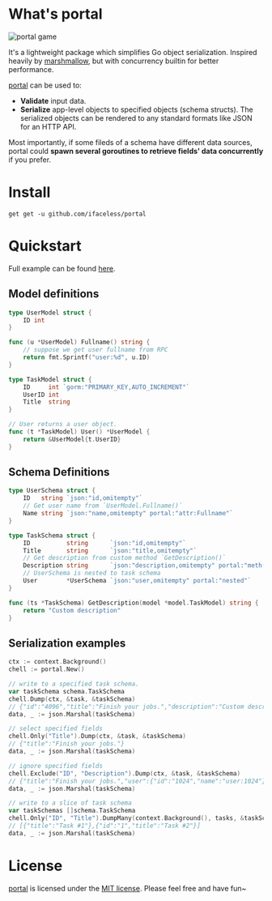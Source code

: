 # What's portal
![portal game](https://s2.ax1x.com/2019/09/28/u1TnEt.jpg)

It's a lightweight package which simplifies Go object serialization. Inspired heavily by [marshmallow](https://github.com/marshmallow-code/marshmallow), but with concurrency builtin for better performance.

[portal](https://github.com/iFaceless/portal/) can be used to:
- **Validate** input data.
- **Serialize** app-level objects to specified objects (schema structs). The serialized objects can be rendered to any standard formats like JSON for an HTTP API.

Most importantly, if some fileds of a schema have different data sources, portal could **spawn several goroutines to retrieve fields' data concurrently** if you prefer.

# Install

```
get get -u github.com/ifaceless/portal
```

# Quickstart

Full example can be found [here](./examples/todo).

## Model definitions

```go
type UserModel struct {
	ID int
}

func (u *UserModel) Fullname() string {
	// suppose we get user fullname from RPC
	return fmt.Sprintf("user:%d", u.ID)
}

type TaskModel struct {
	ID     int `gorm:"PRIMARY_KEY,AUTO_INCREMENT"`
	UserID int
	Title  string
}

// User returns a user object.
func (t *TaskModel) User() *UserModel {
	return &UserModel{t.UserID}
}
```

## Schema Definitions

```go
type UserSchema struct {
	ID   string `json:"id,omitempty"`
	// Get user name from `UserModel.Fullname()`
	Name string `json:"name,omitempty" portal:"attr:Fullname"`
}

type TaskSchema struct {
	ID          string      `json:"id,omitempty"`
	Title       string      `json:"title,omitempty"`
	// Get description from custom method `GetDescription()`
	Description string      `json:"description,omitempty" portal:"meth:GetDescription"`
	// UserSchema is nested to task schema
	User        *UserSchema `json:"user,omitempty" portal:"nested"`
}

func (ts *TaskSchema) GetDescription(model *model.TaskModel) string {
	return "Custom description"
}
```

## Serialization examples

```go
ctx := context.Background()
chell := portal.New()

// write to a specified task schema.
var taskSchema schema.TaskSchema
chell.Dump(ctx, &task, &taskSchema)
// {"id":"4096","title":"Finish your jobs.","description":"Custom description","user":{"id":"1024","name":"user:1024"}}
data, _ := json.Marshal(taskSchema)

// select specified fields
chell.Only("Title").Dump(ctx, &task, &taskSchema)
// {"title":"Finish your jobs."}
data, _ := json.Marshal(taskSchema)

// ignore specified fields
chell.Exclude("ID", "Description").Dump(ctx, &task, &taskSchema)
// {"title":"Finish your jobs.","user":{"id":"1024","name":"user:1024"}}
data, _ := json.Marshal(taskSchema)

// write to a slice of task schema
var taskSchemas []schema.TaskSchema
chell.Only("ID", "Title").DumpMany(context.Background(), tasks, &taskSchemas)
// [{"title":"Task #1"},{"id":"1","title":"Task #2"}]
data, _ := json.Marshal(taskSchema)
```

# License

[portal](https://github.com/iFaceless/portal) is licensed under the [MIT license](./LICENSE). Please feel free and have fun~

